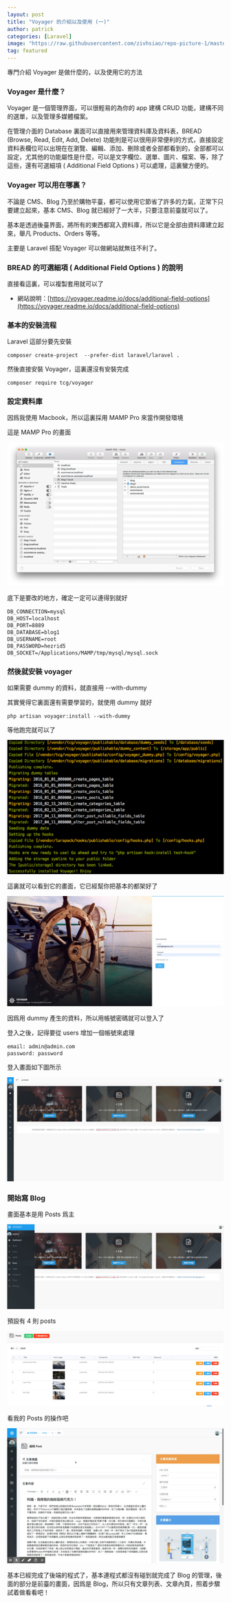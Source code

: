 ```yaml
---
layout: post
title: "Voyager 的介紹以及使用 (一)"
author: patrick
categories: [Laravel]
image: "https://raw.githubusercontent.com/zivhsiao/repo-picture-1/master/images/voyager/laravel-voyager.jpeg"  
tag: featured
---
```


專門介紹 Voyager 是做什麼的，以及使用它的方法

### Voyager 是什麼？

Voyager 是一個管理界面，可以很輕易的為你的 app 建構 CRUD 功能，建構不同的選單，以及管理多媒體檔案。

在管理介面的 Database 裏面可以直接用來管理資料庫及資料表，BREAD (Browse, Read, Edit, Add, Delete) 功能則是可以很用非常便利的方式，直接設定資料表欄位可以出現在在瀏覽、編輯、添加、刪除或者全部都看到的，全部都可以設定，尤其他的功能屬性是什麼，可以是文字欄位、選單、圖片、檔案、等，除了這些，還有可選細項 ( Additional Field Options ) 可以處理，這裏蠻方便的。

### Voyager 可以用在哪裏？

不論是 CMS、Blog 乃至於購物平臺，都可以使用它節省了許多的力氣，正常下只要建立起來，基本 CMS、Blog 就已經好了一大半，只要注意前臺就可以了。

基本是透過後臺界面，將所有的東西都寫入資料庫，所以它是全部由資料庫建立起來，舉凡 Products、Orders 等等。

主要是 Laravel 搭配 Voyager 可以做網站就無往不利了。

### BREAD 的可選細項 ( Additional Field Options ) 的說明

直接看這裏，可以複製套用就可以了
- 網站說明：[https://voyager.readme.io/docs/additional-field-options](https://voyager.readme.io/docs/additional-field-options)

### 基本的安裝流程

Laravel 這部分要先安裝

```
composer create-project  --prefer-dist laravel/laravel .
```

然後直接安裝 Voyager，這裏還沒有安裝完成

```
composer require tcg/voyager
```

### 設定資料庫

因爲我使用 Macbook，所以這裏採用 MAMP Pro 來當作開發環境

這是 MAMP Pro 的畫面 

![MAMP Pro](https://raw.githubusercontent.com/zivhsiao/repo-picture-1/master/images/voyager/MAMP_Pro.png)

底下是要改的地方，確定一定可以連得到就好

```
DB_CONNECTION=mysql
DB_HOST=localhost
DB_PORT=8889
DB_DATABASE=blog1
DB_USERNAME=root
DB_PASSWORD=hezrid5
DB_SOCKET=/Applications/MAMP/tmp/mysql/mysql.sock
```

### 然後就安裝 voyager 

如果需要 dummy 的資料，就直接用 --with-dummy 

其實覺得它裏面還有需要學習的，就使用 dummy 就好 

```
php artisan voyager:install --with-dummy
```

等他跑完就可以了

![voyager install](https://raw.githubusercontent.com/zivhsiao/repo-picture-1/master/images/voyager/Voyager_install.png)

這裏就可以看到它的畫面，它已經幫你把基本的都架好了

![voyager login](https://raw.githubusercontent.com/zivhsiao/repo-picture-1/master/images/voyager/Voyager_login.png)

因爲用 dummy 產生的資料，所以用帳號密碼就可以登入了

登入之後，記得要從 users 增加一個帳號來處理

```
email: admin@admin.com
password: password
```

登入畫面如下圖所示

![voyager admin screen](https://raw.githubusercontent.com/zivhsiao/repo-picture-1/master/images/voyager/voyager_admin.png)

### 開始寫 Blog

畫面基本是用 Posts 爲主

![voyager admin screen](https://raw.githubusercontent.com/zivhsiao/repo-picture-1/master/images/voyager/voyager_posts.png)

預設有 4 則 posts

![voyager admin screen](https://raw.githubusercontent.com/zivhsiao/repo-picture-1/master/images/voyager/posts_article.png)

看我的 Posts 的操作吧

![voyager admin screen](https://raw.githubusercontent.com/zivhsiao/repo-picture-1/master/images/voyager/my_post.gif)

基本已經完成了後端的程式了，基本連程式都沒有碰到就完成了 Blog 的管理，後面的部分是前臺的畫面，因爲是 Blog，所以只有文章列表、文章內頁，照着步驟試着做看看吧！

